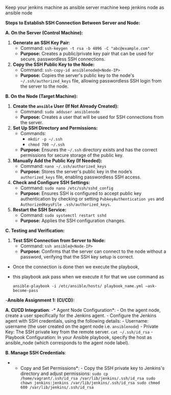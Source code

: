 Keep your jenkins machine as ansible server machine keep jenkins node as ansible node

**Steps to Establish SSH Connection Between Server and Node:**

**A. On the Server (Control Machine):**

1. **Generate an SSH Key Pair:**
    - Command: `ssh-keygen -t rsa -b 4096 -C "abc@example.com"`
    - **Purpose:** Creates a public/private key pair that can be used for secure, passwordless SSH connections.
2. **Copy the SSH Public Key to the Node:**
    - Command: `ssh-copy-id ansiblenode@<Node-IP>`
    - **Purpose:** Copies the server's public key to the node's `~/.ssh/authorized_keys` file, allowing passwordless SSH login from the server to the node.

**B. On the Node (Target Machine):**

1. **Create the `ansible` User (If Not Already Created):**
    - Command: `sudo adduser ansiblenode`
    - **Purpose:** Creates a user that will be used for SSH connections from the server.
2. **Set Up SSH Directory and Permissions:**
    - Commands:
        - `mkdir -p ~/.ssh`
        - `chmod 700 ~/.ssh`
    - **Purpose:** Ensures the `~/.ssh` directory exists and has the correct permissions for secure storage of the public key.
3. **Manually Add the Public Key (If Needed):**
    - Command: `nano ~/.ssh/authorized_keys`
    - **Purpose:** Stores the server's public key in the node’s `authorized_keys` file, enabling passwordless SSH access.
4. **Check and Configure SSH Settings:**
    - Command: `sudo nano /etc/ssh/sshd_config`
    - **Purpose:** Ensures SSH is configured to accept public key authentication by checking or setting `PubkeyAuthentication yes` and `AuthorizedKeysFile .ssh/authorized_keys`.
5. **Restart the SSH Service:**
    - Command: `sudo systemctl restart sshd`
    - **Purpose:** Applies the SSH configuration changes.

**C. Testing and Verification:**

1. **Test SSH Connection from Server to Node:**
    - Command: `ssh ansible@<Node-IP>`
    - **Purpose:** Confirms that the server can connect to the node without a password, verifying that the SSH key setup is correct.
- Once the connection is done then we execute the playbook,
- this playbook ask pass when we execute it for that we use command as

  `ansible-playbook -i /etc/ansible/hosts/ playbook_name.yml —ask-become-pass` 

-**Ansible Assignment 1: (CI/CD):**

**A. CI/CD Integration**:
     -* Agent Node Configuration*:
            - On the agent node, create a user specifically for the Jenkins agent.
            - Configure the Jenkins agent with SSH credentials, using the following details:
            - Username: username (the user created on the agent node i.e. `ansiblenode`)
            - Private Key: The SSH private key from the remote server. `cat ~/.ssh/id_rsa`
            - Playbook Configuration: In your Ansible playbook, specify the host as ansible_node (which corresponds to the agent node label).
            
 **B. Manage SSH Credentials**:
  - * Copy and Set Permissions*:
            - Copy the SSH private key to Jenkins's directory and adjust permissions:
            `sudo cp /home/vagrant/.ssh/id_rsa /var/lib/jenkins/.ssh/id_rsa
            sudo chown jenkins:jenkins /var/lib/jenkins/.ssh/id_rsa
            sudo chmod 600 /var/lib/jenkins/.ssh/id_rsa`
